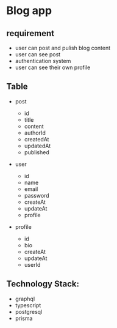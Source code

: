 # Blog app

## requirement 
- user can post and pulish blog content
- user can see post 
- authentication system
- user can see their own profile

## Table

- post
    - id
    - title
    - content
    - authorId
    - createdAt
    - updatedAt
    - published

- user
    - id
    - name
    - email
    - password
    - createAt
    - updateAt
    - profile

- profile
    - id
    - bio
    - createAt
    - updateAt
    - userId


## Technology Stack:
- graphql
- typescript
- postgresql
- prisma